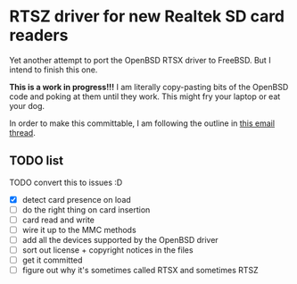 # RTSZ driver for new Realtek SD card readers

Yet another attempt to port the OpenBSD RTSX driver to FreeBSD. But I intend to finish this one.

**This is a work in progress!!!** I am literally copy-pasting bits of the OpenBSD code and poking at them until they work. This might fry your laptop or eat your dog.

In order to make this committable, I am following the outline in [this email thread](https://lists.freebsd.org/pipermail/freebsd-hackers/2018-April/052520.html).

## TODO list

TODO convert this to issues :D

- [X] detect card presence on load
- [ ] do the right thing on card insertion
- [ ] card read and write
- [ ] wire it up to the MMC methods
- [ ] add all the devices supported by the OpenBSD driver
- [ ] sort out license + copyright notices in the files
- [ ] get it committed
- [ ] figure out why it's sometimes called RTSX and sometimes RTSZ
